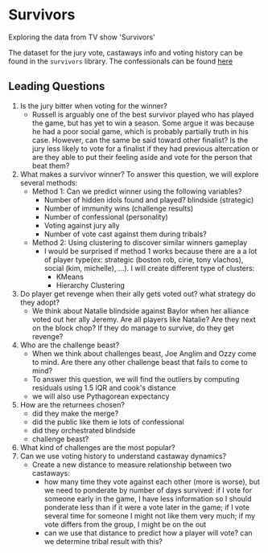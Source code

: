 # Survivors

Exploring the data from TV show 'Survivors'

The dataset for the jury vote, castaways info and voting history can be found 
in the `survivors` library. The confessionals can be found [here](https://github.com/TBarmak/Survivor/tree/master/Confessionals)
## Leading Questions

1. Is the jury bitter when voting for the winner?
   - Russell is arguably one of the best survivor played who has played the 
     game, but has yet to win a season. Some argue it was because he had a poor 
     social game, which is probably partially truth in his case. However, 
     can the same be said toward other finalist? Is the jury less likely 
     to vote for a finalist if they had previous altercation or are they 
     able to put their feeling aside and vote for the person that beat them?
2. What makes a survivor winner? To answer this question, we will explore 
   several methods: 
   - Method 1: Can we predict winner using the following variables? 
     + Number of hidden idols found and played? blindside (strategic)
     + Number of immunity wins (challenge results) 
     + Number of confessional (personality)
     + Voting against jury ally
     + Number of vote cast against them during tribals?
   - Method 2: Using clustering to discover similar winners gameplay 
     + I would be surprised if method 1 works because there are a a lot of 
       player type(ex: strategic (boston rob, cirie, tony vlachos), 
       social (kim, michelle), ...). I will create different type of clusters: 
       - KMeans
       - Hierarchy Clustering
3. Do player get revenge when their ally gets voted out? what strategy do they 
   adopt? 
   - We think about Natalie blindside against Baylor when her alliance voted 
     out her ally Jeremy. Are all players like Natalie? Are they next on 
     the block chop? If they do manage to survive, do they get revenge?
4. Who are the challenge beast? 
   - When we think about challenges beast, Joe Anglim and Ozzy come to mind. 
     Are there any other challenge beast that fails to come to mind? 
   - To answer this question, we will find the outliers by computing residuals 
     using 1.5 IQR and cook's distance
   - we will also use Pythagorean expectancy
5. How are the returnees chosen? 
   - did they make the merge?
   - did the public like them ie lots of confessional
   - did they orchestrated blindside
   - challenge beast?
6. What kind of challenges are the most popular?
7. Can we use voting history to understand castaway dynamics? 
   - Create a new distance to measure relationship between two castaways: 
     + how many time they vote against each other (more is worse), but we need 
       to ponderate by number of days survived: if I vote for someone early 
       in the game, I have less information so I should ponderate less than 
       if it were a vote later in the game; if I vote several time for someone 
       I might not like them very much; if my vote differs from the group, I might 
       be on the out
     + can we use that distance to predict how a player will vote? can we 
       determine tribal result with this?


